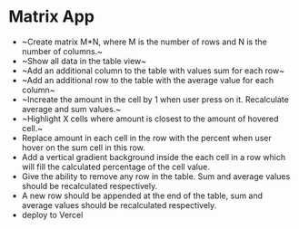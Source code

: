 # Matrix App

- ~Create matrix M\*N, where M is the number of rows and N is the number of columns.~
- ~Show all data in the table view~
- ~Add an additional column to the table with values sum for each row~
- ~Add an additional row to the table with the average value for each column~
- ~Increate the amount in the cell by 1 when user press on it. Recalculate average and sum values.~
- ~Highlight X cells where amount is closest to the amount of hovered cell.~
- Replace amount in each cell in the row with the percent when user hover on the sum cell in this row.
- Add a vertical gradient background inside the each cell in a row which will fill the calculated percentage of the cell value.
- Give the ability to remove any row in the table. Sum and average values should be recalculated respectively.
- A new row should be appended at the end of the table, sum and average values should be recalculated respectively.
- deploy to Vercel
